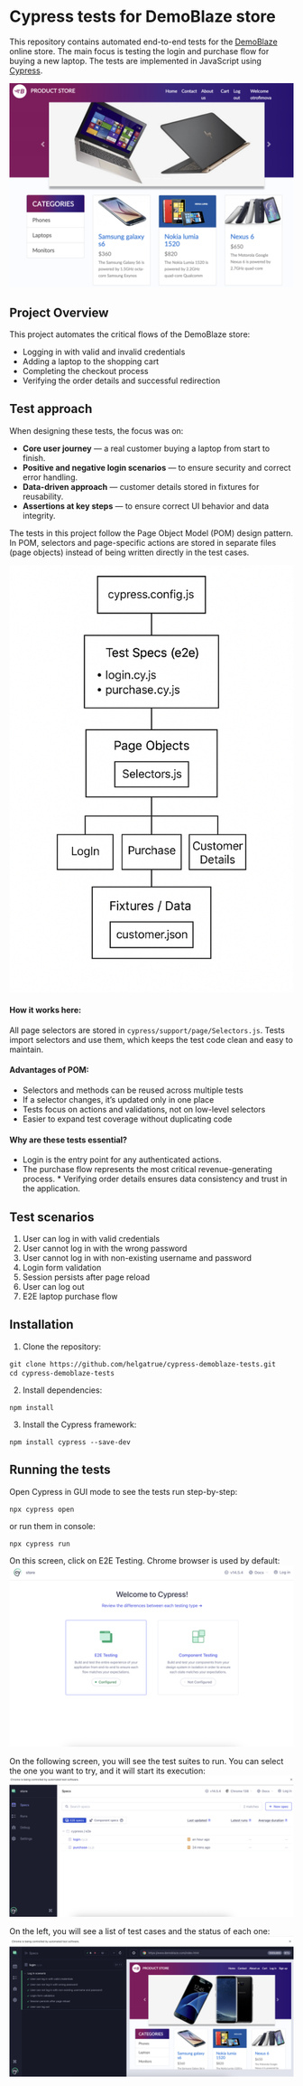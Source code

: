 # Cypress tests for DemoBlaze store
This repository contains automated end-to-end tests for the [DemoBlaze](https://www.demoblaze.com/)  online store. The main focus is testing the login and purchase flow for buying a new laptop. The tests are implemented in JavaScript using [Cypress](https://www.cypress.io/).

![Image](docs/image1.png)

## Project Overview
This project automates the critical flows of the DemoBlaze store:

* Logging in with valid and invalid credentials
* Adding a laptop to the shopping cart
* Completing the checkout process
* Verifying the order details and successful redirection

## Test approach
When designing these tests, the focus was on:
* **Core user journey** — a real customer buying a laptop from start to finish.
* **Positive and negative login scenarios** — to ensure security and correct error handling.
* **Data-driven approach** — customer details stored in fixtures for reusability.
* **Assertions at key steps** — to ensure correct UI behavior and data integrity.

The tests in this project follow the Page Object Model (POM) design pattern.
In POM, selectors and page-specific actions are stored in separate files (page objects) instead of being written directly in the test cases.

![Image](docs/POM.png)


#### How it works here:

All page selectors are stored in `cypress/support/page/Selectors.js`. Tests import selectors and use them, which keeps the test code clean and easy to maintain.

#### Advantages of POM:

* Selectors and methods can be reused across multiple tests
* If a selector changes, it’s updated only in one place
* Tests focus on actions and validations, not on low-level selectors
* Easier to expand test coverage without duplicating code

#### Why are these tests essential?
* Login is the entry point for any authenticated actions.
* The purchase flow represents the most critical revenue-generating process. * Verifying order details ensures data consistency and trust in the application.

## Test scenarios
1. User can log in with valid credentials
2. User cannot log in with the wrong password
3. User cannot log in with non-existing username and password
4. Login form validation
5. Session persists after page reload
6. User can log out
7. E2E laptop purchase flow

## Installation
1. Clone the repository:
```
git clone https://github.com/helgatrue/cypress-demoblaze-tests.git
cd cypress-demoblaze-tests
```

2. Install dependencies:
```
npm install
```
3. Install the Cypress framework:
```
npm install cypress --save-dev
```

## Running the tests
Open Cypress in GUI mode to see the tests run step-by-step:
```
npx cypress open
```

or run them in console:
```
npx cypress run
```

On this screen, click on E2E Testing. Chrome browser is used by default:
![Image](docs/image2.png)

On the following screen, you will see the test suites to run. You can select the one you want to try, and it will start its execution:
![Image](docs/image3.png)

On the left, you will see a list of test cases and the status of each one:
![Image](docs/image4.png)
